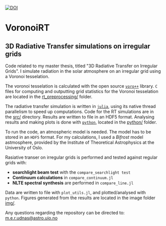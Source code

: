 
[![DOI](https://zenodo.org/badge/411663522.svg)](https://zenodo.org/badge/latestdoi/411663522)

# VoronoiRT

## 3D Radiative Transfer simulations on irregular grids

Code related to my master thesis, titled "3D Radiative Transfer on Irregular Grids". I simulate radiation in the solar atmosphere on an irregular grid using a Voronoi tesselation. 

The voronoi tesselation is calculated with the open source [`voro++`](https://github.com/chr1shr/voro) library. `C` files for computing and outputting grid statistics for the Voronoi tesselation are located in the [rt_preprocessing/](https://github.com/meudnaes/VoronoiRT/tree/master/rt_preprocessing) folder.

The radiative transfer simulation is written in [`julia`](https://julialang.org/), using its native thread parallelism to speed up computations. Code for the RT simulations are in the [src/](https://github.com/meudnaes/VoronoiRT/tree/master/src) directory. Results are written to file in an HDF5 format. Analysing results and making plots is done with [`python`](https://www.python.org/), located in the [python/](https://github.com/meudnaes/VoronoiRT/tree/master/python) folder.

To run the code, an atmospheric model is needed. The model has to be stored in an `HDF5` format. For my calculations, I used a *Bifrost* model astmosphere, provided by the Institute of Theoretical Astrophysics at the University of Oslo. 

Rasiative transer on irregular grids is performed and tested against regular grids with:
- **searchlight beam test** with the `compare_searchlight test`
- **Continuum calculations** in `compare_continuum.jl`
- **NLTE spectral synthesis** are performed in `compare_line.jl`

Data are written to file with `plot_utils.jl`, and plotted/analysed with `python`. Figures generated from the results are located in the image folder [img/](https://github.com/meudnaes/VoronoiRT/tree/master/img).

Any questions regarding the repository can be directed to: m.e.r.udnas@astro.uio.no
